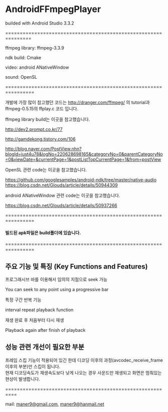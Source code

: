 # AndroidFFmpegPlayer

builded with Android Studio 3.3.2

===============================================================

ffmpeg library: ffmpeg-3.3.9 

ndk build: Cmake

video: android ANativeWindow

sound: OpenSL

================================================================

개발에 가장 많이 참고했던 코드는 http://dranger.com/ffmpeg/ 의 tutorial과 ffmpeg-0.5.15의 ffplay.c 코드 입니다.

ffmpeg library build는 이곳을 참고했습니다.

http://dev2.prompt.co.kr/77

http://gamdekong.tistory.com/106

http://blog.naver.com/PostView.nhn?blogId=just4u78&logNo=220628698165&categoryNo=0&parentCategoryNo=0&viewDate=&currentPage=1&postListTopCurrentPage=1&from=postView

OpenSL 관련 code는 이곳을 참고했습니다.

https://github.com/googlesamples/android-ndk/tree/master/native-audio
https://blog.csdn.net/Glouds/article/details/50944309 

android ANativeWindow 관련 code는 이곳을 참고했습니다.

https://blog.csdn.net/Glouds/article/details/50937266

================================================================

#### 빌드된 apk파일은 build폴더에 있습니다.

================================================================

## 주요 기능 및 특징 (Key Functions and Features)

프로그래시브 바를 이용해서 임의의 지점으로 seek 가능

You can seek to any point using a progressive bar

특정 구간 반복 기능 

interval repeat playback function

재생 완료 후 처음부터 다시 재생

Playback again after finish of playback

## 성능 관련 개선이 필요한 부분

프레임 스킵 기능이 적용되어 있긴 한데 디코딩 이후의 과정(avcodec_receive_frame 이후의 부분)만 스킵이 됩니다.  
현재 디코딩속도가 재생속도보다 낮게 나오는 경우 사운드만 재생되고 화면은 멈춰있는 현상이 발생합니다. 

==========================================================

mail: maner9@gmail.com, maner9@hanmail.net
